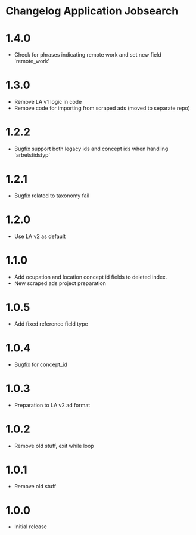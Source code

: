 Changelog Application Jobsearch
===============================
# 1.4.0
* Check for phrases indicating remote work and set new field 'remote_work' 

# 1.3.0
* Remove LA v1 logic in code
* Remove code for importing from scraped ads (moved to separate repo)

# 1.2.2
* Bugfix support both legacy ids and concept ids when handling 'arbetstidstyp'

# 1.2.1
* Bugfix related to taxonomy fail

# 1.2.0
* Use LA v2 as default

# 1.1.0
* Add ocupation and location concept id fields to deleted index. 
* New scraped ads project preparation

# 1.0.5
* Add fixed reference field type

# 1.0.4
* Bugfix for concept_id

# 1.0.3
* Preparation to LA v2 ad format

# 1.0.2
* Remove old stuff, exit while loop

# 1.0.1
* Remove old stuff

# 1.0.0
* Initial release
